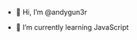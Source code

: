 - 👋 Hi, I’m @andygun3r
<!-- - 👀 I’m interested in ... -->
- 🌱 I’m currently learning JavaScript
<!-- - 💞️ I’m looking to collaborate on ...
- 📫 How to reach me ... -->

<!---
andygun3r/andygun3r is a ✨ special ✨ repository because its `README.md` (this file) appears on your GitHub profile.
You can click the Preview link to take a look at your changes.
--->
